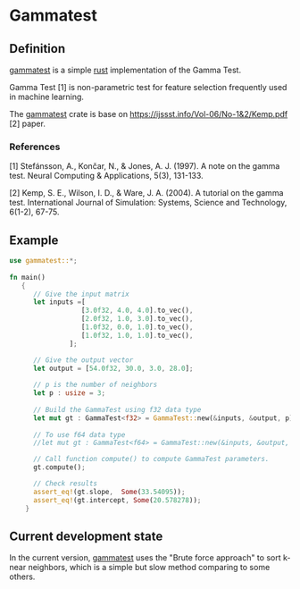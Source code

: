 # Gammatest

## Definition 
[gammatest](https://github.com/SaadDAHMANI/gammatest) is a simple [rust](https://github.com/rust-lang/rust) implementation of the Gamma Test. 

Gamma Test [1] is non-parametric test for feature selection frequently used in machine learning.

The [gammatest](https://github.com/SaadDAHMANI/gammatest) crate is base on https://ijssst.info/Vol-06/No-1&2/Kemp.pdf [2] paper.

### References 
[1] Stefánsson, A., Končar, N., & Jones, A. J. (1997). A note on the gamma test. Neural Computing & Applications, 5(3), 131-133.

[2] Kemp, S. E., Wilson, I. D., & Ware, J. A. (2004). A tutorial on the gamma test. International Journal of Simulation: Systems, Science and Technology, 6(1-2), 67-75.

## Example

```rust
use gammatest::*;
   
fn main()
   {    
      // Give the input matrix
      let inputs =[
                  [3.0f32, 4.0, 4.0].to_vec(),
                  [2.0f32, 1.0, 3.0].to_vec(),
                  [1.0f32, 0.0, 1.0].to_vec(),
                  [1.0f32, 1.0, 1.0].to_vec(),
               ];

      // Give the output vector 
      let output = [54.0f32, 30.0, 3.0, 28.0];
      
      // p is the number of neighbors 
      let p : usize = 3;
      
      // Build the GammaTest using f32 data type
      let mut gt : GammaTest<f32> = GammaTest::new(&inputs, &output, p);
      
      // To use f64 data type 
      //let mut gt : GammaTest<f64> = GammaTest::new(&inputs, &output, p);

      // Call function compute() to compute GammaTest parameters.
      gt.compute();

      // Check results
      assert_eq!(gt.slope,  Some(33.54095));
      assert_eq!(gt.intercept, Some(20.578278));
    } 
 ``` 




## Current development state

In the current version, [gammatest](https://github.com/SaadDAHMANI/gammatest) uses the "Brute force approach" to sort k-near neighbors, which is a simple but slow method comparing to some others.

